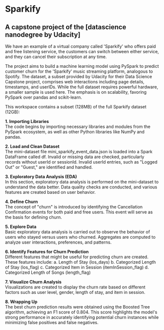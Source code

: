 # Sparkify
## A capstone project of the [datascience nanodegree by Udacity]

We have an example of a virtual company called 'Sparkify' who offers paid and free listening service, the customers can switch between either service, and they can cancel their subscription at any time.

The project aims to build a machine learning model using PySpark to predict customer churn for the 'Sparkify' music streaming platform, analogous to Spotify. The dataset, a subset provided by Udacity for their Data Science Capstone project, comprises web interactions including page details, timestamps, and userIDs. While the full dataset requires powerful hardware, a smaller sample is used here. The emphasis is on scalability, favoring PySpark over pandas and scikit-learn.

This workspace contains a subset (128MB) of the full Sparkify dataset (12GB):

<b>1. Importing Libraries</b><br>
The code begins by importing necessary libraries and modules from the PySpark ecosystem, as well as other Python libraries like NumPy and pandas.

<b>2. Load and Clean Dataset</b><br>
The mini-dataset file mini_sparkify_event_data.json is loaded into a Spark DataFrame called df. Invalid or missing data are checked, particularly records without userId or sessionId. Invalid userId entries, such as "Logged Out" or "Guest," are identified and handled.

<b>3. Exploratory Data Analysis (EDA)</b><br>
In this section, exploratory data analysis is performed on the mini-dataset to understand the data better. Data quality checks are conducted, and various features are created based on user behavior.

<b>4. Define Churn</b><br>
The concept of "churn" is introduced by identifying the Cancellation Confirmation events for both paid and free users. This event will serve as the basis for defining churn.

<b>5. Explore Data</b><br>
Basic exploratory data analysis is carried out to observe the behavior of users who stayed versus users who churned. Aggregates are computed to analyze user interactions, preferences, and patterns.

<b>6. Identify Features for Churn Prediction</b><br>
Different features that might be useful for predicting churn are created. These features include:
a. Length of Stay (los_days)
b. Categorized Length of Stay (los_flag)
c. Categorized Item in Session (itemInSession_flag)
d. Categorized Length of Songs (length_flag)

<b>7. Visualize Churn Analysis</b><br>
Visualizations are created to display the churn rate based on different factors such as user level, gender, length of stay, and item in session.

<b>8. Wrapping Up</b><br>
The best churn prediction results were obtained using the Boosted Tree algorithm, achieving an F1 score of 0.804. This score highlights the model's strong performance in accurately identifying potential churn instances while minimizing false positives and false negatives.
